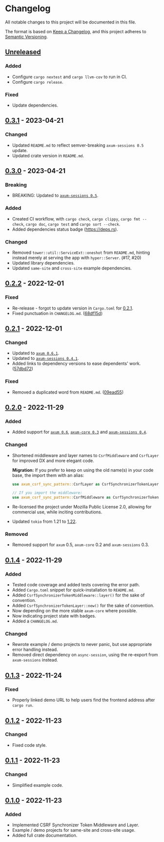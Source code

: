 # Changelog

All notable changes to this project will be documented in this file.

The format is based on [Keep a Changelog](https://keepachangelog.com/en/1.1.0/),
and this project adheres to [Semantic Versioning](https://semver.org/spec/v2.0.0.html).

<!-- next-header -->

## [Unreleased] <!-- release-date -->

### Added

- Configure `cargo nextest` and `cargo llvm-cov` to run in CI.
- Configure `cargo release`.

### Fixed

- Update dependencies.

## [0.3.1] - 2023-04-21

### Changed

- Updated `README.md` to reflect semver-breaking `axum-sessions 0.5` update.
- Updated crate version in `README.md`.

## [0.3.0] - 2023-04-21

### Breaking

- BREAKING: Updated to [`axum-sessions 0.5`](https://github.com/maxcountryman/axum-sessions/releases/tag/v0.5.0).

### Added

- Created CI workflow, with `cargo check`, `cargo clippy`, `cargo fmt --check`, `cargo doc`, `cargo test` and `cargo sort --check`.
- Added dependencies status badge (https://deps.rs).

### Changed

- Removed `tower::util::ServiceExt::oneshot` from `README.md`, hinting instead merely at serving the app with `hyper::Server`. (#17, #20)
- Updated library dependencies.
- Updated `same-site` and `cross-site` example dependencies.

## [0.2.2] - 2022-12-01

### Fixed

- Re-release - forgot to update version in `Cargo.toml` for [0.2.1].
- Fixed punctuation in `CHANGELOG.md`. ([68df15d](https://github.com/LeoniePhiline/axum-csrf-sync-pattern/commit/68df15d63a9b3b9e4ccde84e34239bcba156629c))

## [0.2.1] - 2022-12-01

### Changed

- Updated to [`axum 0.6.1`](https://github.com/tokio-rs/axum/releases/tag/axum-v0.6.1).
- Updated to [`axum-sessions 0.4.1`](https://github.com/maxcountryman/axum-sessions/releases/tag/v0.4.1).
- Added links to dependency versions to ease dependents' work. ([57dbd72](https://github.com/LeoniePhiline/axum-csrf-sync-pattern/commit/57dbd72ba0cbd8ff29074d86f1480703d1cba9b1))

### Fixed

- Removed a duplicated word from `README.md`. ([09ead55](https://github.com/LeoniePhiline/axum-csrf-sync-pattern/commit/09ead55fef5d89f95d4ea444a206028a3539f5bb))

## [0.2.0] - 2022-11-29

### Added

- Added support for [`axum 0.6`](https://tokio.rs/blog/2022-11-25-announcing-axum-0-6-0),
  [`axum-core 0.3`](https://github.com/tokio-rs/axum/releases/tag/axum-core-v0.3.0)
  and [`axum-sessions 0.4`](https://github.com/maxcountryman/axum-sessions/releases/tag/v0.4.0).

### Changed

- Shortened middleware and layer names to `CsrfMiddleware` and `CsrfLayer`
  for improved DX and more elegant code.

  **Migration:** If you prefer to keep on using the old name(s) in your code base,
  the import them with an alias:

  ```rust
  use axum_csrf_sync_pattern::CsrfLayer as CsrfSynchronizerTokenLayer;

  // If you import the middleware:
  use axum_csrf_sync_pattern::CsrfMiddleware as CsrfSynchronizerTokenMiddleware;
  ```

- Re-licensed the project under Mozilla Public License 2.0,
  allowing for commercial use, while inciting contributions.
- Updated `tokio` from 1.21 to [1.22](https://github.com/tokio-rs/tokio/releases/tag/tokio-1.22.0).

### Removed

- Removed support for `axum` 0.5, `axum-core` 0.2 and `axum-sessions` 0.3.

## [0.1.4] - 2022-11-29

### Added

- Tested code coverage and added tests covering the error path.
- Added `Cargo.toml` snippet for quick-installation to `README.md`.
- Added `CsrfSynchronizerTokenMiddleware::layer()` for the sake of convention.
- Added `CsrfSynchronizerTokenLayer::new()` for the sake of convention.
- Now depending on the more stable `axum-core` where possible.
- Now indicating project state with badges.
- Added a `CHANGELOG.md`.

### Changed

- Rewrote example / demo projects to never panic, but use appropriate error handling instead.
- Removed direct dependency on `async-session`, using the re-export from `axum-sessions` instead.

## [0.1.3] - 2022-11-24

### Fixed

- Properly linked demo URL to help users find the frontend address after `cargo run`.

## [0.1.2] - 2022-11-23

### Changed

- Fixed code style.

## [0.1.1] - 2022-11-23

### Changed

- Simplified example code.

## [0.1.0] - 2022-11-23

### Added

- Implemented CSRF Synchronizer Token Middleware and Layer.
- Example / demo projects for same-site and cross-site usage.
- Added full crate documentation.

<!-- next-url -->
[Unreleased]: https://github.com/LeoniePhiline/axum-csrf-sync-pattern/compare/0.3.1...HEAD
[0.3.1]: https://github.com/LeoniePhiline/axum-csrf-sync-pattern/compare/0.3.0...0.3.1
[0.3.0]: https://github.com/LeoniePhiline/axum-csrf-sync-pattern/compare/0.2.2...0.3.0
[0.2.2]: https://github.com/LeoniePhiline/axum-csrf-sync-pattern/compare/0.2.1...0.2.2
[0.2.1]: https://github.com/LeoniePhiline/axum-csrf-sync-pattern/compare/0.2.0...0.2.1
[0.2.0]: https://github.com/LeoniePhiline/axum-csrf-sync-pattern/compare/0.1.4...0.2.0
[0.1.4]: https://github.com/LeoniePhiline/axum-csrf-sync-pattern/compare/0.1.3...0.1.4
[0.1.3]: https://github.com/LeoniePhiline/axum-csrf-sync-pattern/compare/0.1.2...0.1.3
[0.1.2]: https://github.com/LeoniePhiline/axum-csrf-sync-pattern/compare/0.1.1...0.1.2
[0.1.1]: https://github.com/LeoniePhiline/axum-csrf-sync-pattern/compare/0.1.0...0.1.1
[0.1.0]: https://github.com/LeoniePhiline/axum-csrf-sync-pattern/releases/tag/0.1.0
